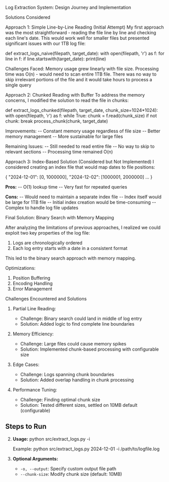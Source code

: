 Log Extraction System: Design Journey and Implementation

Solutions Considered

Approach 1: Simple Line-by-Line Reading (Initial Attempt)
My first approach was the most straightforward - reading the file line by line and checking each line's date. This would work well for smaller files but presented significant issues with our 1TB log file:


def extract_logs_naive(filepath, target_date):
    with open(filepath, 'r') as f:
        for line in f:
            if line.startswith(target_date):
                print(line)


Challenges Faced:
Memory usage grew linearly with file size. Processing time was O(n) - would need to scan entire 1TB file. 
There was no way to skip irrelevant portions of the file and it would take hours to process a single query

Approach 2: Chunked Reading with Buffer
To address the memory concerns, I modified the solution to read the file in chunks:


def extract_logs_chunked(filepath, target_date, chunk_size=1024*1024):
    with open(filepath, 'r') as f:
        while True:
            chunk = f.read(chunk_size)
            if not chunk:
                break
            process_chunk(chunk, target_date)


Improvements:
-- Constant memory usage regardless of file size
-- Better memory management
-- More sustainable for large files

Remaining Issues:
-- Still needed to read entire file
-- No way to skip to relevant sections
-- Processing time remained O(n)

Approach 3: Index-Based Solution (Considered but Not Implemented)
I considered creating an index file that would map dates to file positions:


{
    "2024-12-01": [0, 1000000],
    "2024-12-02": [1000001, 2000000]
    ...
}


**Pros:**
-- O(1) lookup time
-- Very fast for repeated queries

**Cons:**
-- Would need to maintain a separate index file
-- Index itself would be large for 1TB file
-- Initial index creation would be time-consuming
-- Complex to handle log file updates

Final Solution: Binary Search with Memory Mapping

After analyzing the limitations of previous approaches, I realized we could exploit two key properties of the log file:
1. Logs are chronologically ordered
2. Each log entry starts with a date in a consistent format

This led to the binary search approach with memory mapping.

Optimizations:

1. Position Buffering
2. Encoding Handling
3. Error Management

Challenges Encountered and Solutions

1. Partial Line Reading:
   - Challenge: Binary search could land in middle of log entry
   - Solution: Added logic to find complete line boundaries

2. Memory Efficiency:
   - Challenge: Large files could cause memory spikes
   - Solution: Implemented chunk-based processing with configurable size

3. Edge Cases:
   - Challenge: Logs spanning chunk boundaries
   - Solution: Added overlap handling in chunk processing

4. Performance Tuning:
   - Challenge: Finding optimal chunk size
   - Solution: Tested different sizes, settled on 10MB default (configurable)

## Steps to Run

2. **Usage:**
   python src/extract_logs.py <date> -i <input-file-path>


   Example:
   python src/extract_logs.py 2024-12-01 -i /path/to/logfile.log

3. **Optional Arguments:**
   - `-o, --output`: Specify custom output file path
   - `--chunk-size`: Modify chunk size (default: 10MB)
